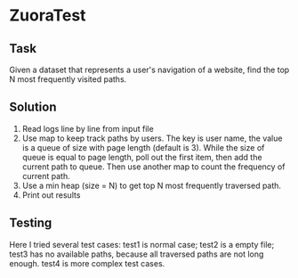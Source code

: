 # ZuoraTest

## Task
Given a dataset that represents a user's navigation of a website, find the top N most frequently visited paths.

## Solution

1. Read logs line by line from input file
2. Use map to keep track paths by users. The key is user name, the value is a queue of size with page length (default is 3).
While the size of queue is equal to page length, poll out the first item, then add the current path to queue. Then use another 
map to count the frequency of current path.  
3. Use a min heap (size = N) to get top N most frequently traversed path. 
4. Print out results

## Testing

Here I tried several test cases:
test1 is normal case;
test2 is a empty file;
test3 has no available paths, because all traversed paths are not long enough.
test4 is more complex test cases.


